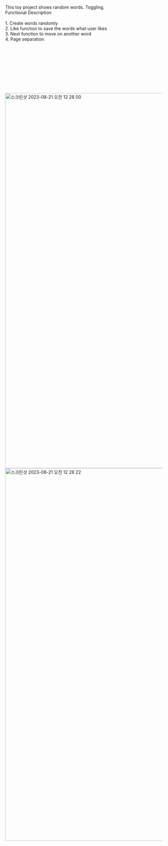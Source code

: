 This toy project shows random words. Toggling.    <br/>
Functional Description       
<br/>    1. Create words randomly
<br/>    2. Like function to save the words what user likes
<br/>    3. Next function to move on another word
<br/>    4. Page separation

<br/><br/><br/><br/><br/><br/><br/><br/>

<img width="1199" alt="스크린샷 2023-08-21 오전 12 28 00" src="https://github.com/youkm1/Flute/assets/77780624/dd2b6c27-468a-4fc7-bbb2-13a86ad2b081">
<img width="1191" alt="스크린샷 2023-08-21 오전 12 28 22" src="https://github.com/youkm1/Flute/assets/77780624/7b5cef2d-b82d-45ce-8470-c65427c2f4c0">
